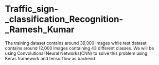 # Traffic_sign-_classification_Recognition-_Ramesh_Kumar
The training dataset contains around 39,000 images while test dataset contains around 12,000 images containing 43 different classes.
We will be using Convolutional Neural Networks(CNN) to solve this problem using Keras framework and tensorflow as backend
